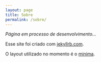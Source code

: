 ```yaml
---
layout: page
title: Sobre
permalink: /sobre/
---
```


_Página em processo de desenvolvimento..._

Esse site foi criado com [jekyllrb.com](https://jekyllrb.com/).

O layout utilizado no momento é o [minima](https://github.com/jekyll/minima).
